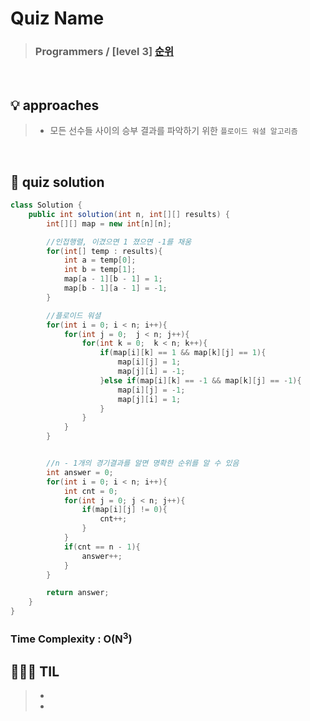 # Quiz Name
> ### Programmers / [level 3] <a href = "https://school.programmers.co.kr/learn/courses/30/lessons/49191#"> 순위 </a>

<br>

## 💡 approaches
>  - 모든 선수들 사이의 승부 결과를 파악하기 위한 `플로이드 워셜 알고리즘`
> 

<br>

## 🔑 quiz solution

```java
class Solution {
    public int solution(int n, int[][] results) {
        int[][] map = new int[n][n];

        //인접행렬, 이겼으면 1 졌으면 -1를 채움
        for(int[] temp : results){
            int a = temp[0];
            int b = temp[1];
            map[a - 1][b - 1] = 1;
            map[b - 1][a - 1] = -1;
        }

        //플로이드 워셜
        for(int i = 0; i < n; i++){
            for(int j = 0;  j < n; j++){
                for(int k = 0;  k < n; k++){
                    if(map[i][k] == 1 && map[k][j] == 1){
                        map[i][j] = 1;
                        map[j][i] = -1;
                    }else if(map[i][k] == -1 && map[k][j] == -1){
                        map[i][j] = -1;
                        map[j][i] = 1;
                    }
                }
            }
        }


        //n - 1개의 경기결과를 알면 명확한 순위를 알 수 있음
        int answer = 0;
        for(int i = 0; i < n; i++){
            int cnt = 0;
            for(int j = 0; j < n; j++){
                if(map[i][j] != 0){
                    cnt++;
                }
            }
            if(cnt == n - 1){
                answer++;
            }
        }

        return answer;
    }
}
```
### Time Complexity : O(N<sup>3</sup>)
## 👩🏻‍🏫 TIL
>  -
>  -
